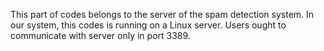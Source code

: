 This part of codes belongs to the server of the spam detection system.
In our system, this codes is running on a Linux server.
Users ought to communicate with server only in port 3389.
